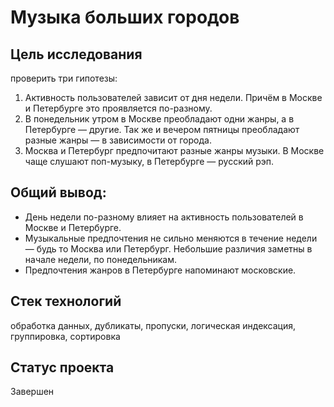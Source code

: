 # Музыка больших городов <br>

## Цель исследования 
проверить три гипотезы:<br>
1. Активность пользователей зависит от дня недели. Причём в Москве и Петербурге это проявляется по-разному.<br>
2. В понедельник утром в Москве преобладают одни жанры, а в Петербурге — другие. Так же и вечером пятницы преобладают разные жанры — в зависимости от города. <br>
3. Москва и Петербург предпочитают разные жанры музыки. В Москве чаще слушают поп-музыку, в Петербурге — русский рэп.<br>

## Общий вывод:

* День недели по-разному влияет на активность пользователей в Москве и Петербурге.<br>
* Музыкальные предпочтения не сильно меняются в течение недели — будь то Москва или Петербург. Небольшие различия заметны в начале недели, по понедельникам.<br>
* Предпочтения жанров в Петербурге напоминают московские.<br>
  
## Стек технологий

обработка данных, дубликаты, пропуски, логическая индексация, группировка, сортировка

## Статус проекта 

Завершен

